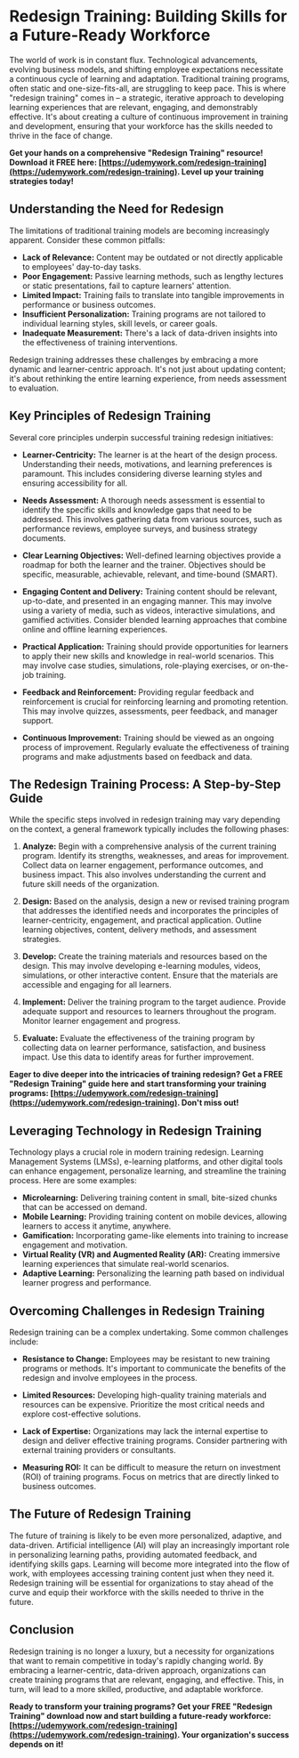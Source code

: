 # Redesign Training: Building Skills for a Future-Ready Workforce

The world of work is in constant flux. Technological advancements, evolving business models, and shifting employee expectations necessitate a continuous cycle of learning and adaptation.  Traditional training programs, often static and one-size-fits-all, are struggling to keep pace.  This is where "redesign training" comes in – a strategic, iterative approach to developing learning experiences that are relevant, engaging, and demonstrably effective.  It's about creating a culture of continuous improvement in training and development, ensuring that your workforce has the skills needed to thrive in the face of change.

**Get your hands on a comprehensive "Redesign Training" resource! Download it FREE here: [https://udemywork.com/redesign-training](https://udemywork.com/redesign-training).  Level up your training strategies today!**

## Understanding the Need for Redesign

The limitations of traditional training models are becoming increasingly apparent.  Consider these common pitfalls:

*   **Lack of Relevance:**  Content may be outdated or not directly applicable to employees' day-to-day tasks.
*   **Poor Engagement:**  Passive learning methods, such as lengthy lectures or static presentations, fail to capture learners' attention.
*   **Limited Impact:**  Training fails to translate into tangible improvements in performance or business outcomes.
*   **Insufficient Personalization:**  Training programs are not tailored to individual learning styles, skill levels, or career goals.
*   **Inadequate Measurement:**  There's a lack of data-driven insights into the effectiveness of training interventions.

Redesign training addresses these challenges by embracing a more dynamic and learner-centric approach.  It's not just about updating content; it's about rethinking the entire learning experience, from needs assessment to evaluation.

## Key Principles of Redesign Training

Several core principles underpin successful training redesign initiatives:

*   **Learner-Centricity:**  The learner is at the heart of the design process.  Understanding their needs, motivations, and learning preferences is paramount. This includes considering diverse learning styles and ensuring accessibility for all.

*   **Needs Assessment:**  A thorough needs assessment is essential to identify the specific skills and knowledge gaps that need to be addressed. This involves gathering data from various sources, such as performance reviews, employee surveys, and business strategy documents.

*   **Clear Learning Objectives:**  Well-defined learning objectives provide a roadmap for both the learner and the trainer.  Objectives should be specific, measurable, achievable, relevant, and time-bound (SMART).

*   **Engaging Content and Delivery:**  Training content should be relevant, up-to-date, and presented in an engaging manner. This may involve using a variety of media, such as videos, interactive simulations, and gamified activities.  Consider blended learning approaches that combine online and offline learning experiences.

*   **Practical Application:**  Training should provide opportunities for learners to apply their new skills and knowledge in real-world scenarios. This may involve case studies, simulations, role-playing exercises, or on-the-job training.

*   **Feedback and Reinforcement:**  Providing regular feedback and reinforcement is crucial for reinforcing learning and promoting retention. This may involve quizzes, assessments, peer feedback, and manager support.

*   **Continuous Improvement:**  Training should be viewed as an ongoing process of improvement.  Regularly evaluate the effectiveness of training programs and make adjustments based on feedback and data.

## The Redesign Training Process: A Step-by-Step Guide

While the specific steps involved in redesign training may vary depending on the context, a general framework typically includes the following phases:

1.  **Analyze:** Begin with a comprehensive analysis of the current training program. Identify its strengths, weaknesses, and areas for improvement. Collect data on learner engagement, performance outcomes, and business impact.  This also involves understanding the current and future skill needs of the organization.

2.  **Design:**  Based on the analysis, design a new or revised training program that addresses the identified needs and incorporates the principles of learner-centricity, engagement, and practical application.  Outline learning objectives, content, delivery methods, and assessment strategies.

3.  **Develop:**  Create the training materials and resources based on the design. This may involve developing e-learning modules, videos, simulations, or other interactive content.  Ensure that the materials are accessible and engaging for all learners.

4.  **Implement:**  Deliver the training program to the target audience.  Provide adequate support and resources to learners throughout the program. Monitor learner engagement and progress.

5.  **Evaluate:**  Evaluate the effectiveness of the training program by collecting data on learner performance, satisfaction, and business impact. Use this data to identify areas for further improvement.

**Eager to dive deeper into the intricacies of training redesign? Get a FREE "Redesign Training" guide here and start transforming your training programs: [https://udemywork.com/redesign-training](https://udemywork.com/redesign-training). Don't miss out!**

##  Leveraging Technology in Redesign Training

Technology plays a crucial role in modern training redesign.  Learning Management Systems (LMSs), e-learning platforms, and other digital tools can enhance engagement, personalize learning, and streamline the training process.  Here are some examples:

*   **Microlearning:**  Delivering training content in small, bite-sized chunks that can be accessed on demand.
*   **Mobile Learning:**  Providing training content on mobile devices, allowing learners to access it anytime, anywhere.
*   **Gamification:**  Incorporating game-like elements into training to increase engagement and motivation.
*   **Virtual Reality (VR) and Augmented Reality (AR):**  Creating immersive learning experiences that simulate real-world scenarios.
*   **Adaptive Learning:**  Personalizing the learning path based on individual learner progress and performance.

## Overcoming Challenges in Redesign Training

Redesign training can be a complex undertaking.  Some common challenges include:

*   **Resistance to Change:**  Employees may be resistant to new training programs or methods.  It's important to communicate the benefits of the redesign and involve employees in the process.

*   **Limited Resources:**  Developing high-quality training materials and resources can be expensive.  Prioritize the most critical needs and explore cost-effective solutions.

*   **Lack of Expertise:**  Organizations may lack the internal expertise to design and deliver effective training programs.  Consider partnering with external training providers or consultants.

*   **Measuring ROI:**  It can be difficult to measure the return on investment (ROI) of training programs.  Focus on metrics that are directly linked to business outcomes.

## The Future of Redesign Training

The future of training is likely to be even more personalized, adaptive, and data-driven.  Artificial intelligence (AI) will play an increasingly important role in personalizing learning paths, providing automated feedback, and identifying skills gaps.  Learning will become more integrated into the flow of work, with employees accessing training content just when they need it.  Redesign training will be essential for organizations to stay ahead of the curve and equip their workforce with the skills needed to thrive in the future.

## Conclusion

Redesign training is no longer a luxury, but a necessity for organizations that want to remain competitive in today's rapidly changing world. By embracing a learner-centric, data-driven approach, organizations can create training programs that are relevant, engaging, and effective. This, in turn, will lead to a more skilled, productive, and adaptable workforce.

**Ready to transform your training programs? Get your FREE "Redesign Training" download now and start building a future-ready workforce: [https://udemywork.com/redesign-training](https://udemywork.com/redesign-training). Your organization's success depends on it!**
